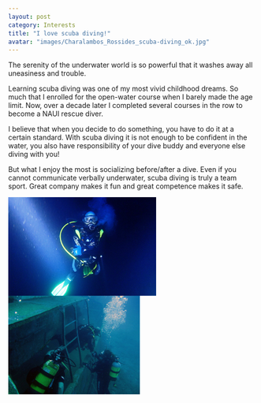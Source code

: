 ```yaml
---
layout: post
category: Interests
title: "I love scuba diving!"
avatar: "images/Charalambos_Rossides_scuba-diving_ok.jpg"
---
```


The serenity of the underwater world is so powerful that it washes away all uneasiness and trouble.

Learning scuba diving was one of my most vivid childhood dreams. So much that I enrolled for the open-water course when I barely made the age limit. Now, over a decade later I completed several courses in the row to become a NAUI rescue diver.

I believe that when you decide to do something, you have to do it at a certain standard. With scuba diving it is not enough to be confident in the water, you also have responsibility of your dive buddy and everyone else diving with you!

But what I enjoy the most is socializing before/after a dive. Even if you cannot communicate verbally underwater, scuba diving is truly a team sport. Great company makes it fun and great competence makes it safe.

<img src='./images/Charalambos_Rossides_scuba-diving_deep.jpg' background-size="contain" height="200px" align="center"/><img src='./images/Scuba_diving-social.jpg' background-size="contain" height="200px" align="center"/>
